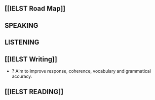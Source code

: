 ## [[IELST Road Map]]

## SPEAKING


## LISTENING


## [[IELST Writing]]
+ ? Aim to improve response, coherence, vocabulary and grammatical accuracy. 


## [[IELST READING]]
